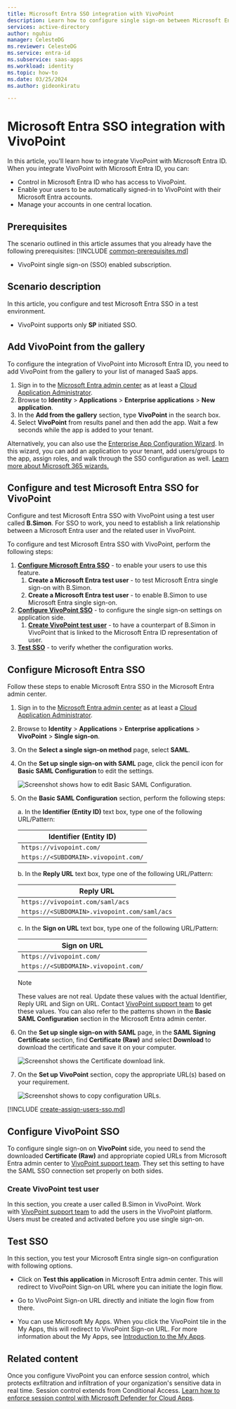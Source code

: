 ```yaml
---
title: Microsoft Entra SSO integration with VivoPoint
description: Learn how to configure single sign-on between Microsoft Entra ID and VivoPoint.
services: active-directory
author: nguhiu
manager: CelesteDG
ms.reviewer: CelesteDG
ms.service: entra-id
ms.subservice: saas-apps
ms.workload: identity
ms.topic: how-to
ms.date: 03/25/2024
ms.author: gideonkiratu

---
```


# Microsoft Entra SSO integration with VivoPoint

In this article,  you'll learn how to integrate VivoPoint with Microsoft Entra ID. When you integrate VivoPoint with Microsoft Entra ID, you can:

* Control in Microsoft Entra ID who has access to VivoPoint.
* Enable your users to be automatically signed-in to VivoPoint with their Microsoft Entra accounts.
* Manage your accounts in one central location.

## Prerequisites
The scenario outlined in this article assumes that you already have the following prerequisites:
[!INCLUDE [common-prerequisites.md](~/identity/saas-apps/includes/common-prerequisites.md)]
* VivoPoint single sign-on (SSO) enabled subscription.

## Scenario description

In this article,  you configure and test Microsoft Entra SSO in a test environment.

* VivoPoint supports only **SP** initiated SSO.

## Add VivoPoint from the gallery

To configure the integration of VivoPoint into Microsoft Entra ID, you need to add VivoPoint from the gallery to your list of managed SaaS apps.

1. Sign in to the [Microsoft Entra admin center](https://entra.microsoft.com) as at least a [Cloud Application Administrator](~/identity/role-based-access-control/permissions-reference.md#cloud-application-administrator).
1. Browse to **Identity** > **Applications** > **Enterprise applications** > **New application**.
1. In the **Add from the gallery** section, type **VivoPoint** in the search box.
1. Select **VivoPoint** from results panel and then add the app. Wait a few seconds while the app is added to your tenant.

Alternatively, you can also use the [Enterprise App Configuration Wizard](https://portal.office.com/AdminPortal/home?Q=Docs#/azureadappintegration). In this wizard, you can add an application to your tenant, add users/groups to the app, assign roles, and walk through the SSO configuration as well. [Learn more about Microsoft 365 wizards.](/microsoft-365/admin/misc/azure-ad-setup-guides)

## Configure and test Microsoft Entra SSO for VivoPoint

Configure and test Microsoft Entra SSO with VivoPoint using a test user called **B.Simon**. For SSO to work, you need to establish a link relationship between a Microsoft Entra user and the related user in VivoPoint.

To configure and test Microsoft Entra SSO with VivoPoint, perform the following steps:

1. **[Configure Microsoft Entra SSO](#configure-microsoft-entra-sso)** - to enable your users to use this feature.
    1. **Create a Microsoft Entra test user** - to test Microsoft Entra single sign-on with B.Simon.
    1. **Create a Microsoft Entra test user** - to enable B.Simon to use Microsoft Entra single sign-on.
1. **[Configure VivoPoint SSO](#configure-vivopoint-sso)** - to configure the single sign-on settings on application side.
    1. **[Create VivoPoint test user](#create-vivopoint-test-user)** - to have a counterpart of B.Simon in VivoPoint that is linked to the Microsoft Entra ID representation of user.
1. **[Test SSO](#test-sso)** - to verify whether the configuration works.

## Configure Microsoft Entra SSO

Follow these steps to enable Microsoft Entra SSO in the Microsoft Entra admin center.

1. Sign in to the [Microsoft Entra admin center](https://entra.microsoft.com) as at least a [Cloud Application Administrator](~/identity/role-based-access-control/permissions-reference.md#cloud-application-administrator).
1. Browse to **Identity** > **Applications** > **Enterprise applications** > **VivoPoint** > **Single sign-on**.
1. On the **Select a single sign-on method** page, select **SAML**.
1. On the **Set up single sign-on with SAML** page, click the pencil icon for **Basic SAML Configuration** to edit the settings.

   ![Screenshot shows how to edit Basic SAML Configuration.](common/edit-urls.png "Basic Configuration")

1. On the **Basic SAML Configuration** section, perform the following steps:

    a. In the **Identifier (Entity ID)** text box, type one of the following URL/Pattern:

    |**Identifier (Entity ID)**|
    |--------------------------|
    | `https://vivopoint.com/` |
    | `https://<SUBDOMAIN>.vivopoint.com/` |

    b. In the **Reply URL** text box, type one of the following URL/Pattern:

    |**Reply URL**|
    |-------------|
    | `https://vivopoint.com/saml/acs` |
    | `https://<SUBDOMAIN>.vivopoint.com/saml/acs` |

    c. In the **Sign on URL** text box, type one of the following URL/Pattern:

    |**Sign on URL**|
    |---------------|
    | `https://vivopoint.com/` |
    | `https://<SUBDOMAIN>.vivopoint.com/` |

	> [!NOTE]
	> These values are not real. Update these values with the actual Identifier, Reply URL and Sign on URL. Contact [VivoPoint support team](mailto:support@vivopoint.com) to get these values. You can also refer to the patterns shown in the **Basic SAML Configuration** section in the Microsoft Entra admin center.

1. On the **Set up single sign-on with SAML** page, in the **SAML Signing Certificate** section, find **Certificate (Raw)** and select **Download** to download the certificate and save it on your computer.

	![Screenshot shows the Certificate download link.](common/certificateraw.png "Certificate")

1. On the **Set up VivoPoint** section, copy the appropriate URL(s) based on your requirement.

	![Screenshot shows to copy configuration URLs.](common/copy-configuration-urls.png "Metadata")

[!INCLUDE [create-assign-users-sso.md](~/identity/saas-apps/includes/create-assign-users-sso.md)]

## Configure VivoPoint SSO

To configure single sign-on on **VivoPoint** side, you need to send the downloaded **Certificate (Raw)** and appropriate copied URLs from Microsoft Entra admin center to [VivoPoint support team](mailto:support@vivopoint.com). They set this setting to have the SAML SSO connection set properly on both sides.

### Create VivoPoint test user

In this section, you create a user called B.Simon in VivoPoint. Work with [VivoPoint support team](mailto:support@vivopoint.com) to add the users in the VivoPoint platform. Users must be created and activated before you use single sign-on.

## Test SSO 

In this section, you test your Microsoft Entra single sign-on configuration with following options.
 
* Click on **Test this application** in Microsoft Entra admin center. This will redirect to VivoPoint Sign-on URL where you can initiate the login flow.
 
* Go to VivoPoint Sign-on URL directly and initiate the login flow from there.
 
* You can use Microsoft My Apps. When you click the VivoPoint tile in the My Apps, this will redirect to VivoPoint Sign-on URL. For more information about the My Apps, see [Introduction to the My Apps](https://support.microsoft.com/account-billing/sign-in-and-start-apps-from-the-my-apps-portal-2f3b1bae-0e5a-4a86-a33e-876fbd2a4510).

## Related content

Once you configure VivoPoint you can enforce session control, which protects exfiltration and infiltration of your organization's sensitive data in real time. Session control extends from Conditional Access. [Learn how to enforce session control with Microsoft Defender for Cloud Apps](/cloud-app-security/proxy-deployment-any-app).